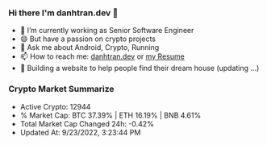 ### Hi there I'm danhtran.dev 👋

- 🔭 I’m currently working as Senior Software Engineer
- 😄 But have a passion on crypto projects
- 💬 Ask me about Android, Crypto, Running 
- 📫 How to reach me: <a href="https://danhtran.dev" target="_blank">danhtran.dev</a> or <a href="Developer-Resume.pdf" target="_blank">my Resume</a>
- 🌱 Building a website to help people find their dream house (updating ...)

### Crypto Market Summarize
- Active Crypto: 12944
- % Market Cap: BTC 37.39% | ETH 16.19% | BNB 4.61%
- Total Market Cap Changed 24h: -0.42%
- Updated At: 9/23/2022, 3:23:44 PM
